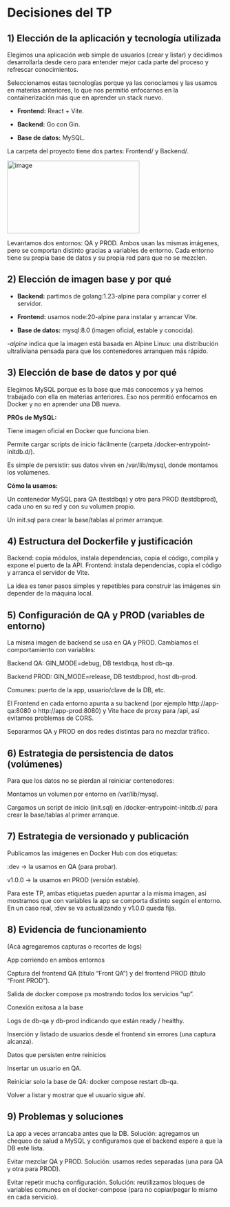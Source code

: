 # Decisiones del TP 

## 1) Elección de la aplicación y tecnología utilizada

Elegimos una aplicación web simple de usuarios (crear y listar) y decidimos desarrollarla desde cero para entender mejor cada parte del proceso y refrescar conocimientos.

Seleccionamos estas tecnologías porque ya las conocíamos y las usamos en materias anteriores, lo que nos permitió enfocarnos en la containerización más que en aprender un stack nuevo.

 - **Frontend:** React + Vite.

 - **Backend:** Go con Gin.

 - **Base de datos:** MySQL.

La carpeta del proyecto tiene dos partes: Frontend/ y Backend/.

<img width="307" height="168" alt="image" src="https://github.com/user-attachments/assets/4da39cc5-bd84-4b34-97ee-fc6397fb45f0" />

Levantamos dos entornos: QA y PROD. Ambos usan las mismas imágenes, pero se comportan distinto gracias a variables de entorno. Cada entorno tiene su propia base de datos y su propia red para que no se mezclen.

## 2) Elección de imagen base y por qué

- **Backend:** partimos de golang:1.23-alpine para compilar y correr el servidor.

- **Frontend:** usamos node:20-alpine para instalar y arrancar Vite.

- **Base de datos:** mysql:8.0 (imagen oficial, estable y conocida).

_-alpine_ indica que la imagen está basada en Alpine Linux: una distribución ultraliviana pensada para que los contenedores arranquen más rápido.

## 3) Elección de base de datos y por qué

Elegimos MySQL porque es la base que más conocemos y ya hemos trabajado con ella en materias anteriores. Eso nos permitió enfocarnos en Docker y no en aprender una DB nueva.

**PROs de MySQL:**

Tiene imagen oficial en Docker que funciona bien.

Permite cargar scripts de inicio fácilmente (carpeta /docker-entrypoint-initdb.d/).

Es simple de persistir: sus datos viven en /var/lib/mysql, donde montamos los volúmenes.

**Cómo la usamos:**

Un contenedor MySQL para QA (testdbqa) y otro para PROD (testdbprod), cada uno en su red y con su volumen propio.

Un init.sql para crear la base/tablas al primer arranque.

## 4) Estructura del Dockerfile y justificación

Backend: copia módulos, instala dependencias, copia el código, compila y expone el puerto de la API.
Frontend: instala dependencias, copia el código y arranca el servidor de Vite.

La idea es tener pasos simples y repetibles para construir las imágenes sin depender de la máquina local.

## 5) Configuración de QA y PROD (variables de entorno)

La misma imagen de backend se usa en QA y PROD. Cambiamos el comportamiento con variables:

Backend QA: GIN_MODE=debug, DB testdbqa, host db-qa.

Backend PROD: GIN_MODE=release, DB testdbprod, host db-prod.

Comunes: puerto de la app, usuario/clave de la DB, etc.

El Frontend en cada entorno apunta a su backend (por ejemplo http://app-qa:8080 o http://app-prod:8080) y Vite hace de proxy para /api, así evitamos problemas de CORS.

Separarmos QA y PROD en dos redes distintas para no mezclar tráfico.

## 6) Estrategia de persistencia de datos (volúmenes)

Para que los datos no se pierdan al reiniciar contenedores:

Montamos un volumen por entorno en /var/lib/mysql.

Cargamos un script de inicio (init.sql) en /docker-entrypoint-initdb.d/ para crear la base/tablas al primer arranque.

## 7) Estrategia de versionado y publicación

Publicamos las imágenes en Docker Hub con dos etiquetas:

:dev → la usamos en QA (para probar).

v1.0.0 → la usamos en PROD (versión estable).

Para este TP, ambas etiquetas pueden apuntar a la misma imagen, así mostramos que con variables la app se comporta distinto según el entorno. En un caso real, :dev se va actualizando y v1.0.0 queda fija.

## 8) Evidencia de funcionamiento

(Acá agregaremos capturas o recortes de logs)

App corriendo en ambos entornos

Captura del frontend QA (título “Front QA”) y del frontend PROD (título “Front PROD”).

Salida de docker compose ps mostrando todos los servicios “up”.

Conexión exitosa a la base

Logs de db-qa y db-prod indicando que están ready / healthy.

Inserción y listado de usuarios desde el frontend sin errores (una captura alcanza).

Datos que persisten entre reinicios

Insertar un usuario en QA.

Reiniciar solo la base de QA: docker compose restart db-qa.

Volver a listar y mostrar que el usuario sigue ahí.

## 9) Problemas y soluciones

La app a veces arrancaba antes que la DB.
Solución: agregamos un chequeo de salud a MySQL y configuramos que el backend espere a que la DB esté lista.

Evitar mezclar QA y PROD.
Solución: usamos redes separadas (una para QA y otra para PROD).

Evitar repetir mucha configuración.
Solución: reutilizamos bloques de variables comunes en el docker-compose (para no copiar/pegar lo mismo en cada servicio).
